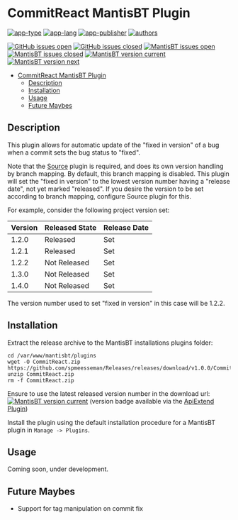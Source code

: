 # CommitReact MantisBT Plugin

[![app-type](https://img.shields.io/badge/category-mantisbt%20plugins-blue.svg)](https://github.com/spmeesseman)
[![app-lang](https://img.shields.io/badge/language-php-blue.svg)](https://github.com/spmeesseman)
[![app-publisher](https://img.shields.io/badge/%20%20%F0%9F%93%A6%F0%9F%9A%80-app--publisher-e10000.svg)](https://github.com/spmeesseman/app-publisher)
[![authors](https://img.shields.io/badge/authors-scott%20meesseman-6F02B5.svg?logo=visual%20studio%20code)](https://github.com/spmeesseman)

[![GitHub issues open](https://img.shields.io/github/issues-raw/spmeesseman/CommitReact.svg?maxAge=2592000&logo=github)](https://github.com/spmeesseman/CommitReact/issues)
[![GitHub issues closed](https://img.shields.io/github/issues-closed-raw/spmeesseman/CommitReact.svg?maxAge=2592000&logo=github)](https://github.com/spmeesseman/CommitReact/issues)
[![MantisBT issues open](https://app1.spmeesseman.com/projects/plugins/ApiExtend/api/issues/countbadge/CommitReact/open)](https://app1.spmeesseman.com/projects/set_project.php?project=CommitReact&make_default=no&ref=bug_report_page.php)
[![MantisBT issues closed](https://app1.spmeesseman.com/projects/plugins/ApiExtend/api/issues/countbadge/CommitReact/closed)](https://app1.spmeesseman.com/projects/set_project.php?project=CommitReact&make_default=no&ref=bug_report_page.php)
[![MantisBT version current](https://app1.spmeesseman.com/projects/plugins/ApiExtend/api/versionbadge/CommitReact/current)](https://app1.spmeesseman.com/projects/set_project.php?project=CommitReact&make_default=no&ref=plugin.php?page=Releases/releases)
[![MantisBT version next](https://app1.spmeesseman.com/projects/plugins/ApiExtend/api/versionbadge/CommitReact/next)](https://app1.spmeesseman.com/projects/set_project.php?project=CommitReact&make_default=no&ref=plugin.php?page=Releases/releases)

- [CommitReact MantisBT Plugin](#CommitReact-MantisBT-Plugin)
  - [Description](#Description)
  - [Installation](#Installation)
  - [Usage](#Usage)
  - [Future Maybes](#Future-Maybes)

## Description

This plugin allows for automatic update of the "fixed in version" of a bug when a commit sets the bug status to "fixed".

Note that the [Source](https://github.com/mantisbt-plugins/source-integration) plugin is required, and does its own version handling by branch mapping.  By default, this branch mapping is disabled.  This plugin will set the "fixed in version" to the lowest version number having a "release date", not yet marked "released".  If you desire the version to be set according to branch mapping, configure Source plugin for this.

For example, consider the following project version set:

|Version|Released State|Release Date|
|-|-|-|
|1.2.0|Released|Set|
|1.2.1|Released|Set|
|1.2.2|Not Released|Set|
|1.3.0|Not Released|Set|
|1.4.0|Not Released|Set|

The version number used to set "fixed in version" in this case will be 1.2.2.

## Installation

Extract the release archive to the MantisBT installations plugins folder:

    cd /var/www/mantisbt/plugins
    wget -O CommitReact.zip https://github.com/spmeesseman/Releases/releases/download/v1.0.0/CommitReact.zip
    unzip CommitReact.zip
    rm -f CommitReact.zip

Ensure to use the latest released version number in the download url: [![MantisBT version current](https://app1.spmeesseman.com/projects/plugins/ApiExtend/api/versionbadge/CommitReact/current)](https://app1.spmeesseman.com/projects) (version badge available via the [ApiExtend Plugin](https://github.com/spmeesseman/ApiExtend))

Install the plugin using the default installation procedure for a MantisBT plugin in `Manage -> Plugins`.

## Usage

Coming soon, under development.

## Future Maybes

- Support for tag manipulation on commit fix
